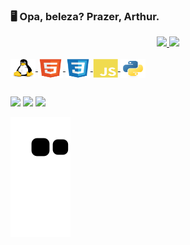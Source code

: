 ### 🖥 Opa, beleza? Prazer, Arthur. 

<div align="center">
  <a href="https://github.com/xArthur29">
  <img height="180em" src="https://github-readme-stats.vercel.app/api?username=xArthur29&show_icons=true&theme=cobalt&include_all_commits=true&count_private=true"/>
  <img height="180em" src="https://github-readme-stats.vercel.app/api/top-langs/?username=xArthur29&&layout=compact&langs_count=7&theme=cobalt"/>
</div>
  <div style="display: inline_block"><br>
    <img align="center" alt="Linux" height="30" width="40" src="https://github.com/devicons/devicon/blob/master/icons/linux/linux-original.svg">
    <img align="center" alt="HTML" height="30" width="40" src="https://raw.githubusercontent.com/devicons/devicon/master/icons/html5/html5-original.svg">
    <img align="center" alt="CSS" height="30" width="40" src="https://raw.githubusercontent.com/devicons/devicon/master/icons/css3/css3-original.svg">
    <img align="center" alt="Js" height="30" width="40" src="https://raw.githubusercontent.com/devicons/devicon/master/icons/javascript/javascript-plain.svg">
    <img align="center" alt="Python" height="30" width="40" src="https://raw.githubusercontent.com/devicons/devicon/master/icons/python/python-original.svg">
   <!-- <img align="center" alt="Csharp" height="30" width="40" src="https://raw.githubusercontent.com/devicons/devicon/master/icons/csharp/csharp-original.svg">-->
  </div>
  
##
  
 <div>
  <a href="https://instagram.com/aarthur_guimaraes" target="_blank"><img src="https://img.shields.io/badge/-Instagram-%23E4405F?style=for-the-badge&logo=instagram&logoColor=white" target="_blank"></a>
  <a href = "mailto:arthurgruimaraes@gmail.com.com"><img src="https://img.shields.io/badge/-Gmail-%23333?style=for-the-badge&logo=gmail&logoColor=white" target="_blank"></a>
  <a href="https://www.linkedin.com/in/arthur-guimarães-08b34a208/" target="_blank"><img src="https://img.shields.io/badge/-LinkedIn-%230077B5?style=for-the-badge&logo=linkedin&logoColor=white" target="_blank"></a>
   
   ![Snake animation](https://github.com/xArthur29/xArthur29/blob/output/github-contribution-grid-snake.svg)
   
 </div>
  
